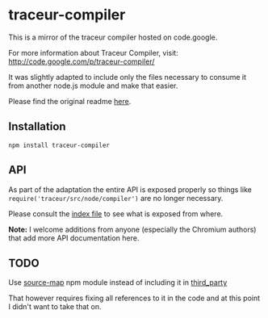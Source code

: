 # traceur-compiler

This is a mirror of the traceur compiler hosted on code.google.

For more information about Traceur Compiler, visit:
http://code.google.com/p/traceur-compiler/

It was slightly adapted to include only the files necessary to consume it from another node.js module and make that easier.

Please find the original readme [here](https://github.com/thlorenz/traceur-compiler/blob/master/GOOGLE_README).

## Installation

    npm install traceur-compiler

## API

As part of the adaptation the entire API is exposed properly so things like
`require('traceur/src/node/compiler')` are no longer necessary.

Please consult the [index file](https://github.com/thlorenz/traceur-compiler/blob/master/index.js) to see what is exposed from where.

**Note:** I welcome additions from anyone (especially the Chromium authors) that add more API documentation here.

## TODO

Use [source-map](https://npmjs.org/package/source-map) npm module instead of including it in [third_party](https://github.com/thlorenz/traceur-compiler/tree/master/third_party)

That however requires fixing all references to it in the code and at this point I didn't want to take that on.
